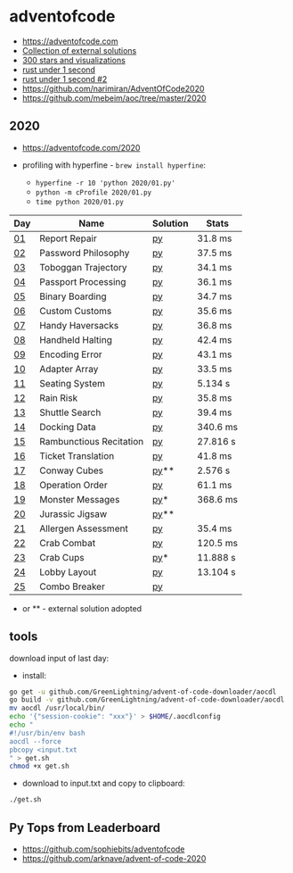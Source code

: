 # adventofcode

* https://adventofcode.com
* [Collection of external solutions](https://github.com/Bogdanp/awesome-advent-of-code)
* [300 stars and visualizations](https://github.com/surgi1/adventofcode)
* [rust under 1 second](https://timvisee.com/blog/solving-aoc-2020-in-under-a-second/)
* [rust under 1 second #2](https://www.forrestthewoods.com/blog/solving-advent-of-code-in-under-a-second/)
* https://github.com/narimiran/AdventOfCode2020
* https://github.com/mebeim/aoc/tree/master/2020

## 2020

* https://adventofcode.com/2020

* profiling with hyperfine - `brew install hyperfine`:
  * ```hyperfine -r 10 'python 2020/01.py'```
  * ```python -m cProfile 2020/01.py```
  * ```time python 2020/01.py```

|Day|Name|Solution|Stats|
|---|---|---|---|
|[01](https://adventofcode.com/2020/day/1)|Report Repair|[py](2020/01.py)|31.8 ms|
|[02](https://adventofcode.com/2020/day/2)|Password Philosophy|[py](2020/02.py)|37.5 ms|
|[03](https://adventofcode.com/2020/day/3)|Toboggan Trajectory|[py](2020/03.py)|34.1 ms|
|[04](https://adventofcode.com/2020/day/4)|Passport Processing|[py](2020/04.py)|36.1 ms|
|[05](https://adventofcode.com/2020/day/5)|Binary Boarding|[py](2020/05.py)|34.7 ms|
|[06](https://adventofcode.com/2020/day/6)|Custom Customs|[py](2020/06.py)|35.6 ms|
|[07](https://adventofcode.com/2020/day/7)|Handy Haversacks|[py](2020/07.py)|36.8 ms|
|[08](https://adventofcode.com/2020/day/8)|Handheld Halting|[py](2020/08.py)|42.4 ms|
|[09](https://adventofcode.com/2020/day/9)|Encoding Error|[py](2020/09.py)|43.1 ms|
|[10](https://adventofcode.com/2020/day/10)|Adapter Array|[py](2020/10.py)|33.5 ms|
|[11](https://adventofcode.com/2020/day/11)|Seating System|[py](2020/11.py)|5.134 s|
|[12](https://adventofcode.com/2020/day/12)|Rain Risk|[py](2020/12.py)|35.8 ms|
|[13](https://adventofcode.com/2020/day/13)|Shuttle Search|[py](2020/13.py)|39.4 ms|
|[14](https://adventofcode.com/2020/day/14)|Docking Data|[py](2020/14.py)|340.6 ms|
|[15](https://adventofcode.com/2020/day/15)|Rambunctious Recitation|[py](2020/15.py)|27.816 s|
|[16](https://adventofcode.com/2020/day/16)|Ticket Translation|[py](2020/16.py)|41.8 ms|
|[17](https://adventofcode.com/2020/day/17)|Conway Cubes|[py](2020/17.py)**|2.576 s|
|[18](https://adventofcode.com/2020/day/18)|Operation Order|[py](2020/18.py)|61.1 ms|
|[19](https://adventofcode.com/2020/day/19)|Monster Messages|[py](2020/19.py)*|368.6 ms|
|[20](https://adventofcode.com/2020/day/20)|Jurassic Jigsaw|[py](2020/20.py)**||
|[21](https://adventofcode.com/2020/day/21)|Allergen Assessment|[py](2020/21.py)|35.4 ms|
|[22](https://adventofcode.com/2020/day/22)|Crab Combat|[py](2020/22.py)|120.5 ms|
|[23](https://adventofcode.com/2020/day/23)|Crab Cups|[py](2020/23.py)*|11.888 s|
|[24](https://adventofcode.com/2020/day/24)|Lobby Layout|[py](2020/24.py)|13.104 s|
|[25](https://adventofcode.com/2020/day/25)|Combo Breaker|[py](2020/25.py)||

* or ** - external solution adopted

## tools

download input of last day:

* install:

```bash
go get -u github.com/GreenLightning/advent-of-code-downloader/aocdl
go build -v github.com/GreenLightning/advent-of-code-downloader/aocdl
mv aocdl /usr/local/bin/
echo '{"session-cookie": "xxx"}' > $HOME/.aocdlconfig
echo "
#!/usr/bin/env bash
aocdl --force
pbcopy <input.txt
" > get.sh
chmod +x get.sh
```

* download to input.txt and copy to clipboard:

```bash
./get.sh
```

## Py Tops from Leaderboard

* https://github.com/sophiebits/adventofcode
* https://github.com/arknave/advent-of-code-2020